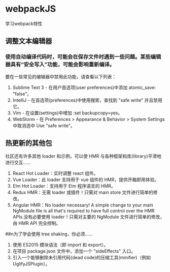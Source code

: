 # webpackJS
学习webpack特性
## 调整文本编辑器
### 使用自动编译代码时，可能会在保存文件时遇到一些问题。某些编辑器具有“安全写入”功能，可能会影响重新编译。
要在一些常见的编辑器中禁用此功能，请查看以下列表：
1. Sublime Text 3 - 在用户首选项(user preferences)中添加 atomic_save: "false"。
2. IntelliJ - 在首选项(preferences)中使用搜索，查找到 "safe write" 并且禁用它。
3. Vim - 在设置(settings)中增加 :set backupcopy=yes。
4. WebStorm - 在 Preferences > Appearance & Behavior > System Settings 中取消选中 Use "safe write"。

## 热更新的其他包
社区还有许多其他 loader 和示例，可以使 HMR 与各种框架和库(library)平滑地进行交互……

1. React Hot Loader：实时调整 react 组件。
2. Vue Loader：此 loader 支持用于 vue 组件的 HMR，提供开箱即用体验。
3. Elm Hot Loader：支持用于 Elm 程序语言的 HMR。
4. Redux HMR：无需 loader 或插件！只需对 main store 文件进行简单的修改。
5. Angular HMR：No loader necessary! A simple change to your main NgModule file is all that's required to have full control over the HMR APIs.没有必要使用 loader！只需对主要的 NgModule 文件进行简单的修改，由 HMR API 完全控制。

##n为了学会使用 tree shaking，你必须……
1. 使用 ES2015 模块语法（即 import 和 export）。
2. 在项目 package.json 文件中，添加一个 "sideEffects" 入口。
3. 引入一个能够删除未引用代码(dead code)的压缩工具(minifier)（例如 UglifyJSPlugin）。
